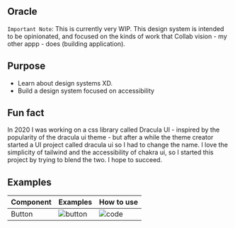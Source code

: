 ## Oracle

`Important Note`: This is currently very WIP.
This design system is intended to be opinionated, and focused on the kinds of work that Collab vision - my other appp - does (building application).

## Purpose

- Learn about design systems XD.
- Build a design system focused on accessibility

## Fun fact

In 2020 I was working on a css library called Dracula UI - inspired by the popularity of the dracula ui theme - but after a while the theme creator started a UI project called dracula ui so I had to change the name. I love the simplicity of tailwind and the accessibility of chakra ui, so I started this project by trying to blend the two. I hope to succeed.

## Examples


| Component              | Examples                     | How to use              |
| ---------------------- | ---------------------------- | ----------------------- |
| Button | ![button](https://user-images.githubusercontent.com/73212666/156272255-dba2f3ff-dbfb-49f4-8b12-cb9be3493799.gif) |   ![code](https://user-images.githubusercontent.com/73212666/156272470-12c6133a-79f6-40ad-8acc-36a90110775b.png)|

